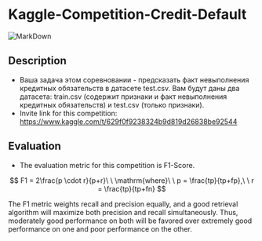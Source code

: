 # Kaggle-Competition-Credit-Default
![MarkDown](https://github.com/vit050587/Kaggle-Competition-Credit-Default/blob/master/kaggle.png)
## Description
* Ваша задача этом соревновании - предсказать факт невыполнения кредитных обязательств в датасете test.csv. Вам будут даны два датасета: train.csv (содержит признаки и факт невыполнения кредитных обязательств) и test.csv (только признаки).
* Invite link for this competition: https://www.kaggle.com/t/629f0f9238324b9d819d26838be92544
## Evaluation
* The evaluation metric for this competition is F1-Score.

$$
F1 = 2\frac{p \cdot r}{p+r}\ \ \mathrm{where}\ \ p = \frac{tp}{tp+fp},\ \ r = \frac{tp}{tp+fn} 
$$

The F1 metric weights recall and precision equally, and a good retrieval algorithm will maximize both precision and recall simultaneously. Thus, moderately good performance on both will be favored over extremely good performance on one and poor performance on the other.
